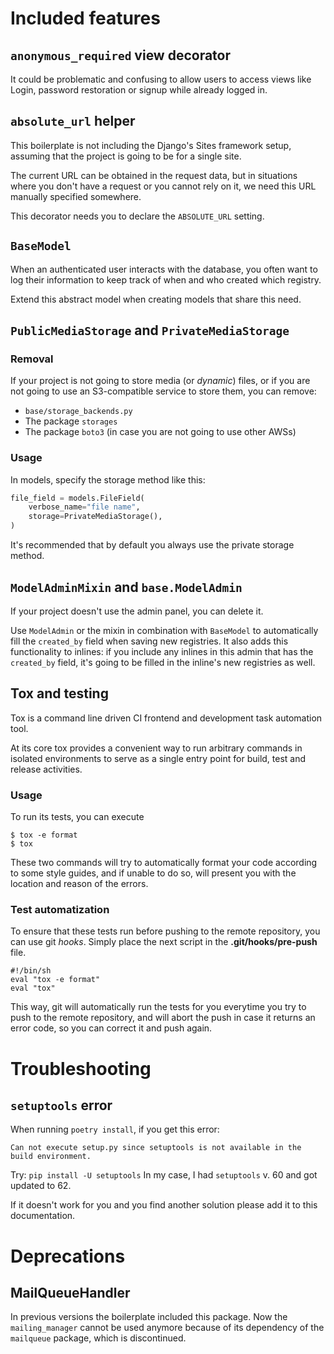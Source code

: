 # Included features

## `anonymous_required` view decorator

It could be problematic and confusing to allow users to access views like Login,
password restoration or signup while already logged in.

## `absolute_url` helper

This boilerplate is not including the Django's Sites framework setup, assuming
that the project is going to be for a single site.

The current URL can be obtained in the request data, but in situations where
you don't have a request or you cannot rely on it, we need this URL manually
specified somewhere.

This decorator needs you to declare the `ABSOLUTE_URL` setting.

## `BaseModel`

When an authenticated user interacts with the database, you often want to log
their information to keep track of when and who created which registry.

Extend this abstract model when creating models that share this need.

## `PublicMediaStorage` and `PrivateMediaStorage`

### Removal
If your project is not going to store media (or *dynamic*) files, or if you are
not going to use an S3-compatible service to store them, you can remove:

- `base/storage_backends.py`
- The package `storages`
- The package `boto3` (in case you are not going to use other AWSs)

### Usage
In models, specify the storage method like this:

```python
file_field = models.FileField(
    verbose_name="file name",
    storage=PrivateMediaStorage(),
)
```

It's recommended that by default you always use the private storage method.

## `ModelAdminMixin` and `base.ModelAdmin`

If your project doesn't use the admin panel, you can delete it.

Use `ModelAdmin` or the mixin in combination with `BaseModel` to automatically
fill the `created_by` field when saving new registries.
It also adds this functionality to inlines: if you include any inlines in this
admin that has the `created_by` field, it's going to be filled in the inline's
new registries as well.

## Tox and testing
Tox is a command line driven CI frontend and development task automation tool.

At its core tox provides a convenient way to run arbitrary commands in isolated environments to serve as a single entry point for build, test and release activities.

### Usage
To run its tests, you can execute
```
$ tox -e format
$ tox
```
These two commands will try to automatically format your code according to some style guides, and if unable to do so, will present you with the location and reason of the errors.

### Test automatization
To ensure that these tests run before pushing to the remote repository, you can use git *hooks*. Simply place the next script in the **.git/hooks/pre-push** file.
```shell
#!/bin/sh
eval "tox -e format"
eval "tox"
```
This way, git will automatically run the tests for you everytime you try to push to the remote repository, and will abort the push in case it returns an error code, so you can correct it and push again.

# Troubleshooting

## `setuptools` error

When running `poetry install`, if you get this error:

`Can not execute setup.py since setuptools is not available in the build environment.`

Try: `pip install -U setuptools`
In my case, I had `setuptools` v. 60 and got updated to 62.

If it doesn't work for you and you find another solution please add it to this
documentation.

# Deprecations

## MailQueueHandler

In previous versions the boilerplate included this package.
Now the `mailing_manager` cannot be used anymore because of its dependency
of the `mailqueue` package, which is discontinued.
